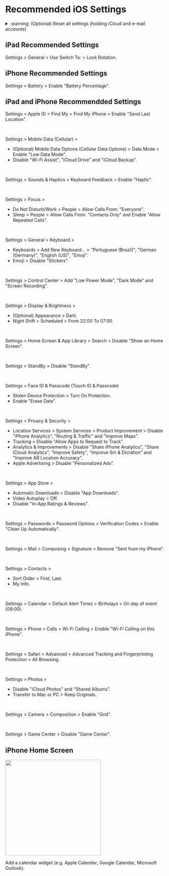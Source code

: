 # Recommended iOS Settings

<details>
  <summary>:warning: (Optional) Reset all settings (holding iCloud and e-mail accounts)</summary>
  Settings > General > Transfer or Reset iPhone > Reset > Reset All Settings.
</details>

## iPad Recommended Settings

Settings > General > Use Switch To: > Lock Rotation.

## iPhone Recommended Settings

Settings > Battery > Enable "Battery Percentage".

## iPad and iPhone Recommendded Settings

Settings > Apple ID > Find My > Find My iPhone > Enable "Send Last Location".

<br>

Settings > Mobile Data (Cellular) >

- (Optional) Mobile Data Options (Cellular Data Options) > Data Mode > Enable "Low Data Mode".
- Disable "Wi-Fi Assist", "iCloud Drive" and "iCloud Backup".

<br>

Settings > Sounds & Haptics > Keyboard Feedback > Enable "Haptic".

<br>

Settings > Focus >

- Do Not Disturb/Work > People > Allow Calls From: "Everyone".
- Sleep > People > Allow Calls From: "Contacts Only" and Enable "Allow Repeated Calls".

<br>

Settings > General > Keyboard >

- Keyboards > Add New Keyboard… > "Portuguese (Brazil)", "German (Germany)", "English (US)", "Emoji".
- Emoji > Disable "Stickers".

<br>

Settings > Control Center > Add "Low Power Mode", "Dark Mode" and "Screen Recording".

<br>

Settings > Display & Brightness >

- (Optional) Appearance > Dark.
- Night Shift > Scheduled > From 22:00 To 07:00.

<br>

Settings > Home Screen & App Library > Search > Disable "Show on Home Screen".

<br>

Settings > StandBy > Disable "StandBy".

<br>

Settings > Face ID & Passcode (Touch ID & Passcode)

- Stolen Device Protection > Turn On Protection.
- Enable "Erase Data".

<br>

Settings > Privacy & Security >

- Location Services > System Services > Product Improvement > Disable "iPhone Analytics", "Routing & Traffic" and "Improve Maps".
- Tracking > Disable "Allow Apps to Request to Track".
- Analytics & Improvements > Disable "Share iPhone Analytics", "Share iCloud Analytics", "Improve Safety", "Improve Siri & Dictation" and "Improve AR Location Accuracy".
- Apple Advertising > Disable "Personalized Ads".

<br>

Settings > App Store >

- Automatic Downloads > Disable "App Downloads".
- Video Autoplay > Off.
- Disable "In-App Ratings & Reviews".

<br>

Settings > Passwords > Password Options > Verification Codes > Enable "Clean Up Automatically".

<br>

Settings > Mail > Composing > Signature > Remove "Sent from my iPhone".

<br>

Settings > Contacts >

- Sort Order > First, Last.
- My Info.

<br>

Settings > Calendar > Default Alert Times > Birthdays > On day of event (09:00).

<br>

Settings > Phone > Calls > Wi-Fi Calling > Enable "Wi-Fi Calling on this iPhone".

<br>

Settings > Safari > Advanced > Advanced Tracking and Fingerprinting Protection > All Browsing.

<br>

Settings > Photos >

- Disable "iCloud Photos" and "Shared Albums".
- Transfer to Mac or PC > Keep Originals.

<br>

Settings > Camera > Composition > Enable "Grid".

<br>

Settings > Game Center > Disable "Game Center".

## iPhone Home Screen

<p align="left">
<img src="./media/iphone-home-screen.png" width=300>
</p>

Add a calendar widget (e.g. Apple Calendar, Google Calendar, Microsoft Outlook).
